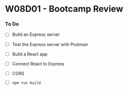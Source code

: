 # W08D01 - Bootcamp Review

### To Do
- [ ] Build an Express server
- [ ] Test the Express server with Postman
- [ ] Build a React app
- [ ] Connect React to Express
- [ ] CORS
- [ ] `npm run build`




















